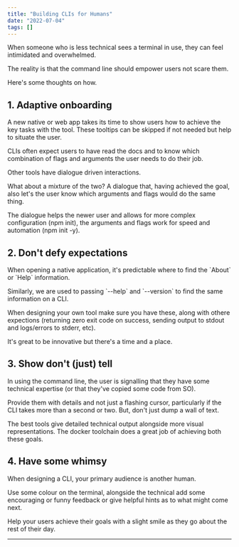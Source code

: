 ```yaml
---
title: "Building CLIs for Humans"
date: "2022-07-04"
tags: []
---
```


When someone who is less technical sees a terminal in use, they can feel intimidated and overwhelmed.

The reality is that the command line should empower users not scare them.

Here's some thoughts on how.

## 1\. Adaptive onboarding

A new native or web app takes its time to show users how to achieve the key tasks with the tool. These tooltips can be skipped if not needed but help to situate the user.

CLIs often expect users to have read the docs and to know which combination of flags and arguments the user needs to do their job.

Other tools have dialogue driven interactions.

What about a mixture of the two? A dialogue that, having achieved the goal, also let's the user know which arguments and flags would do the same thing.

The dialogue helps the newer user and allows for more complex configuration (npm init), the arguments and flags work for speed and automation (npm init -y).

## 2\. Don't defy expectations

When opening a native application, it's predictable where to find the \`About\` or \`Help\` information.

Similarly, we are used to passing \`--help\` and \`--version\` to find the same information on a CLI.

When designing your own tool make sure you have these, along with othere expections (returning zero exit code on success, sending output to stdout and logs/errors to stderr, etc).

It's great to be innovative but there's a time and a place.

## 3\. Show don't (just) tell

In using the command line, the user is signalling that they have some technical expertise (or that they've copied some code from SO).

Provide them with details and not just a flashing cursor, particularly if the CLI takes more than a second or two. But, don't just dump a wall of text.

The best tools give detailed technical output alongside more visual representations. The docker toolchain does a great job of achieving both these goals.

## 4\. Have some whimsy

When designing a CLI, your primary audience is another human.

Use some colour on the terminal, alongside the technical add some encouraging or funny feedback or give helpful hints as to what might come next.

Help your users achieve their goals with a slight smile as they go about the rest of their day.

* * *
